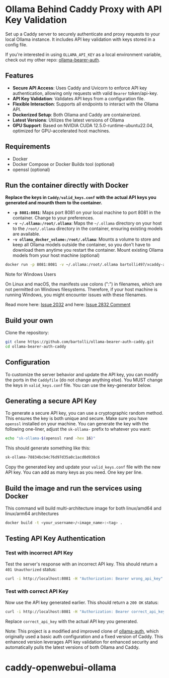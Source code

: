 # Ollama Behind Caddy Proxy with API Key Validation

Set up a Caddy server to securely authenticate and proxy requests to your local Ollama instance. It includes API key validation with keys stored in a config file.

If you're interested in using `OLLAMA_API_KEY` as a local environment variable, check out my other repo: [ollama-bearer-auth](https://github.com/bartolli/ollama-bearer-auth).

## Features

- **Secure API Access**: Uses Caddy and Uvicorn to enforce API key authentication, allowing only requests with valid `Bearer` token/api-key.
- **API Key Validation**: Validates API keys from a configuration file.
- **Flexible Interaction**: Supports all endpoints to interact with the Ollama API.
- **Dockerized Setup**: Both Ollama and Caddy are containerized.
- **Latest Versions**: Utilizes the latest versions of Ollama
- **GPU Support**: Based on NVIDIA CUDA 12.5.0-runtime-ubuntu22.04, optimized for GPU-accelerated host machines.

## Requirements

- Docker
- Docker Compose or Docker Buildx tool (optional)
- openssl (optional)

## Run the container directly with Docker

**Replace the keys in `Caddy/valid_keys.conf` with the actual API keys you generated and mounth them to the container.**

- **`-p 8081:8081`**: Maps port 8081 on your local machine to port 8081 in the container. Change to your preferences.
- **`-v ~/.ollama:/root/.ollama`**: Maps the `~/.ollama` directory on your host to the `/root/.ollama` directory in the container, ensuring existing models are available.
- **`-v ollama_docker_volume:/root/.ollama`**: Mounts a volume to store and keep all Ollama models outside the container, so you don't have to download them anytime you restart the container.
Mount existing Ollama models from your host machine (optional)

```bash
docker run -p 8081:8081 -v ~/.ollama:/root/.ollama bartolli497/xcaddy-auth:ollama
```



Note for Windows Users

On Linux and macOS, the manifests use colons (":") in filenames, which are not permitted on Windows filesystems. Therefore, if your host machine is running Windows, you might encounter issues with these filenames.

Read more here: [Issue 2032](https://github.com/ollama/ollama/issues/2032)
and here: [Issue 2832 Comment](https://github.com/ollama/ollama/issues/2832#issuecomment-1994889376)

## Build your own

Clone the repository:

```bash
git clone https://github.com/bartolli/ollama-bearer-auth-caddy.git
cd ollama-bearer-auth-caddy
```

## Configuration

To customize the server behavior and update the API key, you can modify the ports in the `Caddyfile` (do not change anything else). You MUST change the keys in `valid_keys.conf` file. You can use the key-generator below.

## Generating a secure API Key

To generate a secure API key, you can use a cryptographic random method. This ensures the key is both unique and secure. Make sure you have `openssl` installed on your machine. You can generate the key with the following one-liner, adjust the `sk-ollama-` prefix to whatever you want:

```bash
echo "sk-ollama-$(openssl rand -hex 16)"
```

This should generate something like this:

```bash
sk-ollama-78834bcb4c76d97d35a0c1acd0d938c6
```

Copy the generated key and update your `valid_keys.conf` file with the new API key. You can add as many keys as you need. One key per line.

## Build the image and run the services using Docker

This command will build multi-architecture image for both linux/amd64 and linux/arm64 architectures

```bash
docker build -t <your_username>/<image_name>:<tag> .
```

## Testing API Key Authentication

### Test with incorrect API Key

Test the server's response with an incorrect API key. This should return a `401 Unauthorized` status:

```bash
curl -i http://localhost:8081 -H "Authorization: Bearer wrong_api_key"
```

### Test with correct API Key

Now use the API key generated earlier. This should return a `200 OK` status:

```bash
curl -i http://localhost:8081 -H "Authorization: Bearer correct_api_key"
```

Replace `correct_api_key` with the actual API key you generated.

Note: This project is a modified and improved clone of [ollama-auth](https://github.com/g1ibby/ollama-auth), which originally used a basic auth configuration and a fixed version of Caddy. This enhanced version leverages API key validation for enhanced security and automatically pulls the latest versions of both Ollama and Caddy.
# caddy-openwebui-ollama
